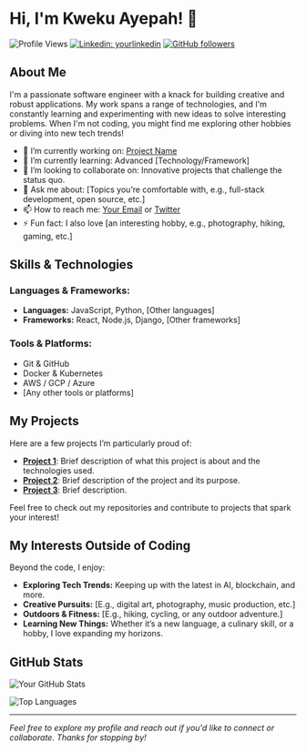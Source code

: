 <!-- Hi there, welcome to my GitHub profile! -->

# Hi, I'm Kweku Ayepah! 👋

![Profile Views](https://komarev.com/ghpvc/?username=kwekuayepah&color=blueviolet)
[![Linkedin: yourlinkedin](https://img.shields.io/badge/-YourLinkedin-blue?style=flat-square&logo=Linkedin&logoColor=white&link=https://www.linkedin.com/in/yourlinkedin/)](https://www.linkedin.com/in/yourlinkedin/)
[![GitHub followers](https://img.shields.io/github/followers/yourusername?label=Follow&style=social)](https://github.com/yourusername)

## About Me

I'm a passionate software engineer with a knack for building creative and robust applications. My work spans a range of technologies, and I'm constantly learning and experimenting with new ideas to solve interesting problems. When I'm not coding, you might find me exploring other hobbies or diving into new tech trends!

- 🔭 I’m currently working on: [Project Name](https://github.com/yourusername/project)
- 🌱 I’m currently learning: Advanced [Technology/Framework]
- 👯 I’m looking to collaborate on: Innovative projects that challenge the status quo.
- 💬 Ask me about: [Topics you’re comfortable with, e.g., full-stack development, open source, etc.]
- 📫 How to reach me: [Your Email](mailto:youremail@example.com) or [Twitter](https://twitter.com/yourhandle)
- ⚡ Fun fact: I also love [an interesting hobby, e.g., photography, hiking, gaming, etc.]

## Skills & Technologies

### Languages & Frameworks:
- **Languages:** JavaScript, Python, [Other languages]
- **Frameworks:** React, Node.js, Django, [Other frameworks]

### Tools & Platforms:
- Git & GitHub
- Docker & Kubernetes
- AWS / GCP / Azure
- [Any other tools or platforms]

## My Projects

Here are a few projects I’m particularly proud of:

- **[Project 1](https://github.com/yourusername/project1)**: Brief description of what this project is about and the technologies used.
- **[Project 2](https://github.com/yourusername/project2)**: Brief description of the project and its purpose.
- **[Project 3](https://github.com/yourusername/project3)**: Brief description.

Feel free to check out my repositories and contribute to projects that spark your interest!

## My Interests Outside of Coding

Beyond the code, I enjoy:

- **Exploring Tech Trends:** Keeping up with the latest in AI, blockchain, and more.
- **Creative Pursuits:** [E.g., digital art, photography, music production, etc.]
- **Outdoors & Fitness:** [E.g., hiking, cycling, or any outdoor adventure.]
- **Learning New Things:** Whether it’s a new language, a culinary skill, or a hobby, I love expanding my horizons.

## GitHub Stats

![Your GitHub Stats](https://github-readme-stats.vercel.app/api?username=yourusername&show_icons=true&theme=radical)

<!-- Optionally, add more widgets like top languages -->
![Top Languages](https://github-readme-stats.vercel.app/api/top-langs/?username=yourusername&layout=compact&theme=radical)

---

*Feel free to explore my profile and reach out if you'd like to connect or collaborate. Thanks for stopping by!*

